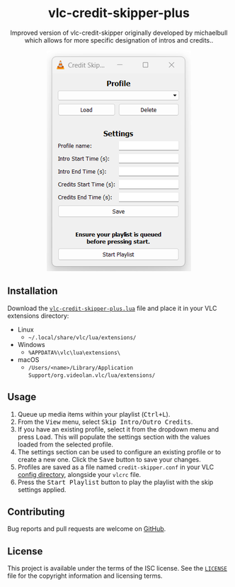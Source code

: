 <h1 align="center">vlc-credit-skipper-plus</h1>
<p align="center">Improved version of vlc-credit-skipper originally developed by michaelbull which allows for more specific designation of intros and credits..</p>
<p align="center"><a href="#readme"><img src="https://github.com/livycus/vlc-credit-skipper-plus/blob/main/Preview.png" alt="Preview" /></a></p>

## Installation

Download the [`vlc-credit-skipper-plus.lua`](vlc-credit-skipper-plus.lua) file and place it in
your VLC extensions directory:

- Linux
    - `~/.local/share/vlc/lua/extensions/`
- Windows
    - `%APPDATA%\vlc\lua\extensions\`
- macOS
    - `/Users/<name>/Library/Application Support/org.videolan.vlc/lua/extensions/`

## Usage

1. Queue up media items within your playlist (<kbd>Ctrl+L</kbd>).
2. From the <kbd>View</kbd> menu, select <kbd>Skip Intro/Outro
   Credits</kbd>.
3. If you have an existing profile, select it from the dropdown menu and press
   <kbd>Load</kbd>. This will populate the settings section with the values
   loaded from the selected profile.
4. The settings section can be used to configure an existing profile or to
   create a new one. Click the <kbd>Save</kbd> button to save your changes.
6. Profiles are saved as a file named `credit-skipper.conf` in your VLC [config
   directory][config-dir], alongside your `vlcrc` file.
7. Press the <kbd>Start Playlist</kbd> button to play the playlist with the skip
   settings applied.

## Contributing

Bug reports and pull requests are welcome on [GitHub][github].

## License

This project is available under the terms of the ISC license. See the
[`LICENSE`](LICENSE) file for the copyright information and licensing terms.

[github]: https://github.com/michaelbull/vlc-credit-skipper
[config-dir]: https://www.videolan.org/support/faq.html#Config
